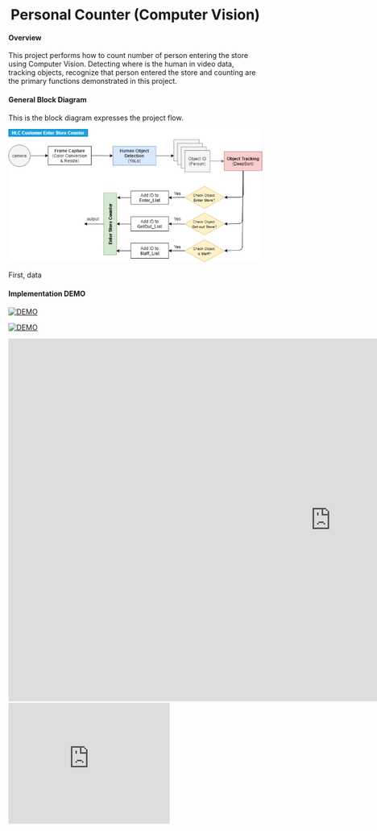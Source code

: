<h1 align="center">
  Personal Counter (Computer Vision)
</h1>


#### Overview

This project performs how to count number of person entering the store using Computer Vision. Detecting where is the human in video data, tracking objects, recognize that person entered the store and counting are the primary functions demonstrated in this project.

#### General Block Diagram

This is the block diagram expresses the project flow.

<img src="https://github.com/carfirst125/portfolio/blob/main/cv_person_counter/image/cv_person_counter_BlockDiagram.png?raw=true"/>

First, data

#### Implementation DEMO



[![DEMO](https://img.youtube.com/vi/oYkED5rL1X8/mqdefault.jpg)](https://youtu.be/oYkED5rL1X8)


[![DEMO](https://img.youtube.com/vi/oYkED5rL1X8/default.jpg)](https://youtu.be/oYkED5rL1X8)




<iframe width="1280" height="720" src="https://youtu.be/oYkED5rL1X8" frameborder="0" allow="accelerometer; autoplay; encrypted-media; gyroscope; picture-in-picture" allowfullscreen></iframe>

<iframe
    width="320"
    height="240"
    src="https://youtu.be/oYkED5rL1X8"
    frameborder="0"
    allow="autoplay; encrypted-media"
    allowfullscreen
>
</iframe>
